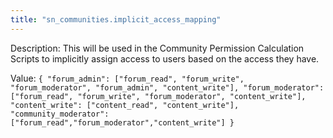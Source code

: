 ```yaml
---
title: "sn_communities.implicit_access_mapping"
---
```


Description: This will be used in the Community Permission Calculation Scripts to implicitly assign access to users based on the access they have.

Value: `{
    "forum_admin": ["forum_read", "forum_write", "forum_moderator", "forum_admin", "content_write"],
    "forum_moderator": ["forum_read", "forum_write", "forum_moderator", "content_write"],
    "content_write": ["content_read", "content_write"],
     "community_moderator": ["forum_read","forum_moderator","content_write"]
}`